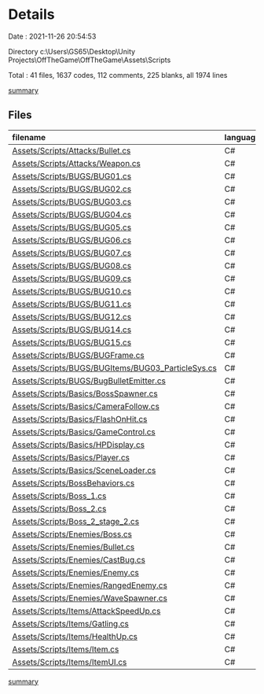 # Details

Date : 2021-11-26 20:54:53

Directory c:\Users\GS65\Desktop\Unity Projects\OffTheGame\OffTheGame\Assets\Scripts

Total : 41 files,  1637 codes, 112 comments, 225 blanks, all 1974 lines

[summary](results.md)

## Files
| filename | language | code | comment | blank | total |
| :--- | :--- | ---: | ---: | ---: | ---: |
| [Assets/Scripts/Attacks/Bullet.cs](/Assets/Scripts/Attacks/Bullet.cs) | C# | 53 | 6 | 8 | 67 |
| [Assets/Scripts/Attacks/Weapon.cs](/Assets/Scripts/Attacks/Weapon.cs) | C# | 62 | 1 | 6 | 69 |
| [Assets/Scripts/BUGS/BUG01.cs](/Assets/Scripts/BUGS/BUG01.cs) | C# | 31 | 0 | 4 | 35 |
| [Assets/Scripts/BUGS/BUG02.cs](/Assets/Scripts/BUGS/BUG02.cs) | C# | 21 | 0 | 3 | 24 |
| [Assets/Scripts/BUGS/BUG03.cs](/Assets/Scripts/BUGS/BUG03.cs) | C# | 28 | 2 | 5 | 35 |
| [Assets/Scripts/BUGS/BUG04.cs](/Assets/Scripts/BUGS/BUG04.cs) | C# | 32 | 0 | 5 | 37 |
| [Assets/Scripts/BUGS/BUG05.cs](/Assets/Scripts/BUGS/BUG05.cs) | C# | 28 | 0 | 5 | 33 |
| [Assets/Scripts/BUGS/BUG06.cs](/Assets/Scripts/BUGS/BUG06.cs) | C# | 23 | 1 | 4 | 28 |
| [Assets/Scripts/BUGS/BUG07.cs](/Assets/Scripts/BUGS/BUG07.cs) | C# | 36 | 2 | 9 | 47 |
| [Assets/Scripts/BUGS/BUG08.cs](/Assets/Scripts/BUGS/BUG08.cs) | C# | 32 | 3 | 8 | 43 |
| [Assets/Scripts/BUGS/BUG09.cs](/Assets/Scripts/BUGS/BUG09.cs) | C# | 23 | 0 | 3 | 26 |
| [Assets/Scripts/BUGS/BUG10.cs](/Assets/Scripts/BUGS/BUG10.cs) | C# | 17 | 0 | 3 | 20 |
| [Assets/Scripts/BUGS/BUG11.cs](/Assets/Scripts/BUGS/BUG11.cs) | C# | 25 | 0 | 2 | 27 |
| [Assets/Scripts/BUGS/BUG12.cs](/Assets/Scripts/BUGS/BUG12.cs) | C# | 17 | 0 | 3 | 20 |
| [Assets/Scripts/BUGS/BUG14.cs](/Assets/Scripts/BUGS/BUG14.cs) | C# | 60 | 2 | 3 | 65 |
| [Assets/Scripts/BUGS/BUG15.cs](/Assets/Scripts/BUGS/BUG15.cs) | C# | 37 | 2 | 7 | 46 |
| [Assets/Scripts/BUGS/BUGFrame.cs](/Assets/Scripts/BUGS/BUGFrame.cs) | C# | 30 | 0 | 6 | 36 |
| [Assets/Scripts/BUGS/BUGItems/BUG03_ParticleSys.cs](/Assets/Scripts/BUGS/BUGItems/BUG03_ParticleSys.cs) | C# | 29 | 2 | 6 | 37 |
| [Assets/Scripts/BUGS/BugBulletEmitter.cs](/Assets/Scripts/BUGS/BugBulletEmitter.cs) | C# | 42 | 2 | 5 | 49 |
| [Assets/Scripts/Basics/BossSpawner.cs](/Assets/Scripts/Basics/BossSpawner.cs) | C# | 35 | 5 | 5 | 45 |
| [Assets/Scripts/Basics/CameraFollow.cs](/Assets/Scripts/Basics/CameraFollow.cs) | C# | 41 | 0 | 4 | 45 |
| [Assets/Scripts/Basics/FlashOnHit.cs](/Assets/Scripts/Basics/FlashOnHit.cs) | C# | 8 | 0 | 2 | 10 |
| [Assets/Scripts/Basics/GameControl.cs](/Assets/Scripts/Basics/GameControl.cs) | C# | 48 | 2 | 6 | 56 |
| [Assets/Scripts/Basics/HPDisplay.cs](/Assets/Scripts/Basics/HPDisplay.cs) | C# | 48 | 1 | 4 | 53 |
| [Assets/Scripts/Basics/Player.cs](/Assets/Scripts/Basics/Player.cs) | C# | 125 | 34 | 16 | 175 |
| [Assets/Scripts/Basics/SceneLoader.cs](/Assets/Scripts/Basics/SceneLoader.cs) | C# | 29 | 2 | 5 | 36 |
| [Assets/Scripts/BossBehaviors.cs](/Assets/Scripts/BossBehaviors.cs) | C# | 10 | 0 | 2 | 12 |
| [Assets/Scripts/Boss_1.cs](/Assets/Scripts/Boss_1.cs) | C# | 99 | 4 | 12 | 115 |
| [Assets/Scripts/Boss_2.cs](/Assets/Scripts/Boss_2.cs) | C# | 10 | 11 | 3 | 24 |
| [Assets/Scripts/Boss_2_stage_2.cs](/Assets/Scripts/Boss_2_stage_2.cs) | C# | 30 | 2 | 11 | 43 |
| [Assets/Scripts/Enemies/Boss.cs](/Assets/Scripts/Enemies/Boss.cs) | C# | 102 | 0 | 6 | 108 |
| [Assets/Scripts/Enemies/Bullet.cs](/Assets/Scripts/Enemies/Bullet.cs) | C# | 45 | 1 | 2 | 48 |
| [Assets/Scripts/Enemies/CastBug.cs](/Assets/Scripts/Enemies/CastBug.cs) | C# | 31 | 1 | 4 | 36 |
| [Assets/Scripts/Enemies/Enemy.cs](/Assets/Scripts/Enemies/Enemy.cs) | C# | 50 | 8 | 7 | 65 |
| [Assets/Scripts/Enemies/RangedEnemy.cs](/Assets/Scripts/Enemies/RangedEnemy.cs) | C# | 53 | 12 | 8 | 73 |
| [Assets/Scripts/Enemies/WaveSpawner.cs](/Assets/Scripts/Enemies/WaveSpawner.cs) | C# | 66 | 2 | 7 | 75 |
| [Assets/Scripts/Items/AttackSpeedUp.cs](/Assets/Scripts/Items/AttackSpeedUp.cs) | C# | 15 | 1 | 4 | 20 |
| [Assets/Scripts/Items/Gatling.cs](/Assets/Scripts/Items/Gatling.cs) | C# | 30 | 0 | 3 | 33 |
| [Assets/Scripts/Items/HealthUp.cs](/Assets/Scripts/Items/HealthUp.cs) | C# | 15 | 1 | 4 | 20 |
| [Assets/Scripts/Items/Item.cs](/Assets/Scripts/Items/Item.cs) | C# | 62 | 2 | 9 | 73 |
| [Assets/Scripts/Items/ItemUI.cs](/Assets/Scripts/Items/ItemUI.cs) | C# | 59 | 0 | 6 | 65 |

[summary](results.md)